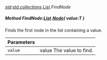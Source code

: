 _[std](../../modules/std/std-module.md):[std.collections](../../modules/std/std-collections.md).[List<T>](../../modules/std/std-collections-list.md).FindNode_
##### Method FindNode:[List](../../modules/std/std-collections-list.md)<T>.[Node](../../modules/std/std-collections-list-node.md)( value:T )
Finds the first node in the list containing a value.

| Parameters |    |
|:-----------|:---|
| `value` | value The value to find. |
